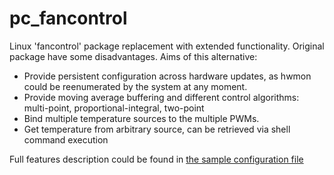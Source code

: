 # pc_fancontrol
Linux 'fancontrol' package replacement with extended functionality.
Original package have some disadvantages. Aims of this alternative:
- Provide persistent configuration across hardware updates, as hwmon could be reenumerated by the system at any moment.
- Provide moving average buffering and different control algorithms: multi-point, proportional-integral, two-point
- Bind multiple temperature sources to the multiple PWMs.
- Get temperature from arbitrary source, can be retrieved via shell command execution

Full features description could be found in [the sample configuration file](config/fancontrol.yaml)
